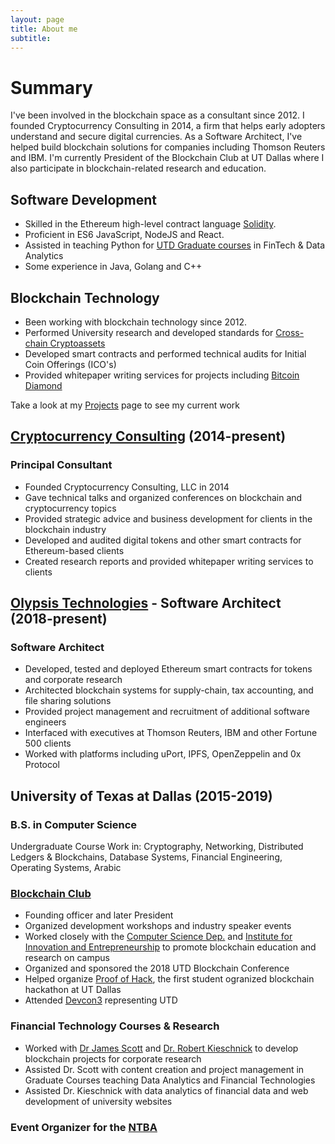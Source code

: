 ```yaml
---
layout: page
title: About me
subtitle: 
---
```


# Summary
I've been involved in the blockchain space as a consultant since 2012. I founded Cryptocurrency Consulting in 2014, a firm that helps early adopters understand and secure digital currencies. As a Software Architect, I've helped build blockchain solutions for companies including Thomson Reuters and IBM. I'm currently President of the Blockchain Club at UT Dallas where I also participate in blockchain-related research and education.

## <i class="fa fa-code" aria-hidden="true"></i> Software Development
- Skilled in the Ethereum high-level contract language [Solidity](https://solidity.readthedocs.io/en/latest/).
- Proficient in ES6 JavaScript, NodeJS and React.
- Assisted in teaching Python for [UTD Graduate courses](https://jindal.utdallas.edu/centers-of-excellence/cfsi/) in FinTech & Data Analytics
- Some experience in Java, Golang and C++

## <i class="fa fa-link" aria-hidden="true"></i> Blockchain Technology
- Been working with blockchain technology since 2012.
- Performed University research and developed standards for [Cross-chain Cryptoassets](https://docs.google.com/presentation/d/1_hWg0u1kvZbiCch27A-jH94ovyOLX7GEUfy2tOypePU/edit?usp=sharing)
- Developed smart contracts and performed technical audits for Initial Coin Offerings (ICO's)
- Provided whitepaper writing services for projects including [Bitcoin Diamond](https://btcd.io/wp-content/uploads/2018/08/Bitcoin-Diamond-Whitepaper-1.pdf)

Take a look at my [Projects](http://michaellewellen.com/) page to see my current work

## <i class="fa fa-btc" aria-hidden="true"></i> [Cryptocurrency Consulting](http://cryptocurrencyconsulting.com/) (2014-present)
### Principal Consultant
- Founded Cryptocurrency Consulting, LLC in 2014
- Gave technical talks and organized conferences on blockchain and cryptocurrency topics
- Provided strategic advice and business development for clients in the blockchain industry
- Developed and audited digital tokens and other smart contracts for Ethereum-based clients
- Created research reports and provided whitepaper writing services to clients

## <i class="fa fa-linode" aria-hidden="true"></i> [Olypsis Technologies](https://www.olypsis.com/) - Software Architect (2018-present)
### Software Architect
- Developed, tested and deployed Ethereum smart contracts for tokens and corporate research
- Architected blockchain systems for supply-chain, tax accounting, and file sharing solutions
- Provided project management and recruitment of additional software engineers
- Interfaced with executives at Thomson Reuters, IBM and other Fortune 500 clients
- Worked with platforms including uPort, IPFS, OpenZeppelin and 0x Protocol

## <i class="fa fa-graduation-cap" aria-hidden="true"></i> University of Texas at Dallas (2015-2019)
### B.S. in Computer Science 
Undergraduate Course Work in: Cryptography, Networking, Distributed Ledgers & Blockchains, Database Systems, Financial Engineering, Operating Systems, Arabic

### [Blockchain Club](http://http://utdcrypto.com/)
- Founding officer and later President
- Organized development workshops and industry speaker events
- Worked closely with the [Computer Science Dep.](https://cs.utdallas.edu/) and [Institute for Innovation and Entrepreneurship](https://innovation.utdallas.edu/) to promote blockchain education and research on campus 
- Organized and sponsored the 2018 UTD Blockchain Conference
- Helped organize [Proof of Hack](https://poh.devpost.com/), the first student ogranized blockchain hackathon at UT Dallas
- Attended [Devcon3](https://ethereumfoundation.org/devcon3/) representing UTD

### Financial Technology Courses & Research 
- Worked with [Dr James Scott](https://www.linkedin.com/in/james-scott-phd-6424b489) and [Dr. Robert Kieschnick](http://jindal.utdallas.edu/som/faculty/robert-kieschnick/) to develop blockchain projects for corporate research
- Assisted Dr. Scott with content creation and project management in Graduate Courses teaching Data Analytics and Financial Technologies
- Assisted Dr. Kieschnick with data analytics of financial data and web development of university websites

### Event Organizer for the [NTBA](https://ntba.io/solidity-smart-contracts/)
